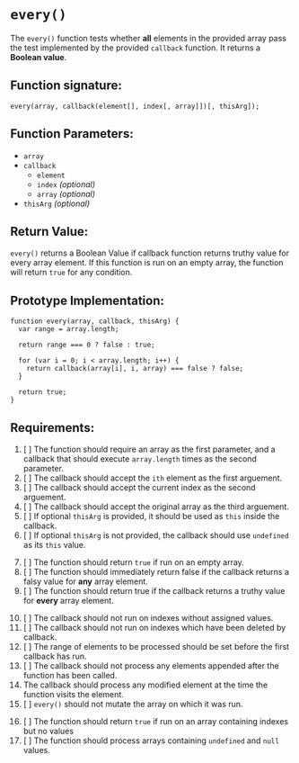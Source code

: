 # `every()`
The `every()` function tests whether **all** elements in the provided array pass the test implemented by the provided `callback` function. It returns a **Boolean value**. 

## Function signature:
    every(array, callback(element[], index[, array]])[, thisArg]);

## Function Parameters:
- `array`
- `callback`
  - `element`
  - `index` _(optional)_
  - `array` _(optional)_
- `thisArg` _(optional)_

## Return Value:
`every()` returns a Boolean Value if callback function returns truthy value for every array element. If this function is run on an empty array, the function will return `true` for any condition.

## Prototype Implementation:
    function every(array, callback, thisArg) {
      var range = array.length;

      return range === 0 ? false : true;

      for (var i = 0; i < array.length; i++) {
        return callback(array[i], i, array) === false ? false;
      }

      return true;
    }

## Requirements:
<!-- Function Parameters -->
1. [ ] The function should require an array as the first parameter, and a callback that should execute `array.length` times as the second parameter.
2. [ ] The callback should accept the `ith` element as the first arguement.
3. [ ] The callback should accept the current index as the second arguement.
4. [ ] The callback should accept the original array as the third arguement. 
5. [ ] If optional `thisArg` is provided, it should be used as `this` inside the callback.
6. [ ] If optional `thisArg` is not provided, the callback should use `undefined` as its `this` value.
<!-- Function Returns -->
7. [ ] The function should return `true` if run on an empty array. 
8. [ ] The function should immediately return false if the callback returns a falsy value for **any** array element.
9. [ ] The function should return true if the callback returns a truthy value for **every** array element.
<!-- Execution Rules -->
10. [ ] The callback should not run on indexes without assigned values. 
11. [ ] The callback should not run on indexes which have been deleted by callback.
12. [ ] The range of elements to be processed should be set before the first callback has run.
13. [ ] The callback should not process any elements appended after the function has been called.
14. The callback should process any modified element at the time the function visits the element.
15. [ ] `every()` should not mutate the array on which it was run.
<!-- Edge Cases -->
16. [ ] The function should return `true` if run on an array containing indexes but no values
17. [ ] The function should process arrays containing  `undefined` and `null` values.


 
